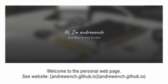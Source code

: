 ![Poster image](./assets/img/page.png)

<center>Welcome to the personal web page.</center>

<center>See website: [andrewench.github.io](andrewench.github.io)</center>
